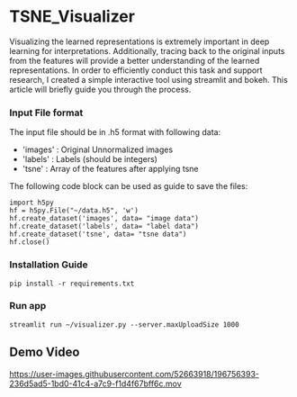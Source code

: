 # TSNE_Visualizer

Visualizing the learned representations is extremely important in deep learning for interpretations. Additionally, tracing back to the original inputs from the features will provide a better understanding of the learned representations. In order to efficiently conduct this task and support research, I created a simple interactive tool using streamlit and bokeh. This article will briefly guide you through the process.

### Input File format

The input file should be in .h5 format with following data:

  - 'images' : Original Unnormalized images
  - 'labels' : Labels (should be integers)
  - 'tsne'   : Array of the features after applying tsne
  
The following code block can be used as guide to save the files:

```
import h5py
hf = h5py.File("~/data.h5", 'w')
hf.create_dataset('images', data= "image data")
hf.create_dataset('labels', data= "label data")
hf.create_dataset('tsne', data= "tsne data")
hf.close()
```



### Installation Guide

```
pip install -r requirements.txt
```

### Run app

```
streamlit run ~/visualizer.py --server.maxUploadSize 1000
```

## Demo Video





https://user-images.githubusercontent.com/52663918/196756393-236d5ad5-1bd0-41c4-a7c9-f1d4f67bff6c.mov

